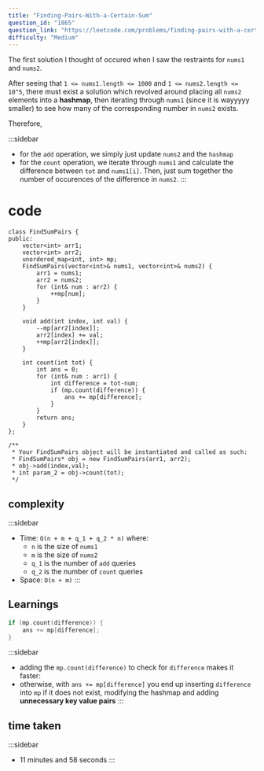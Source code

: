 ```yaml
---
title: "Finding-Pairs-With-a-Certain-Sum"
question_id: "1865"
question_link: "https://leetcode.com/problems/finding-pairs-with-a-certain-sum/"
difficulty: "Medium"
---
```


The first solution I thought of occured when I saw the restraints for `nums1` and `nums2`.

After seeing that `1 <= nums1.length <= 1000` and `1 <= nums2.length <= 10^5`,
there must exist a solution which revolved around placing all `nums2` elements into a **hashmap**,
then iterating through `nums1` (since it is wayyyyy smaller) to see how many of the corresponding number in `nums2` exists.

Therefore,

:::sidebar
- for the `add` operation, we simply just update `nums2` and the `hashmap`
- for the `count` operation, we iterate through `nums1` and calculate the difference between `tot` and `nums1[i]`. Then, just sum together the number of occurences of the difference in `nums2`.
:::

# cod<span>e</span>

```{.cpp}
class FindSumPairs {
public:
    vector<int> arr1;
    vector<int> arr2;
    unordered_map<int, int> mp;
    FindSumPairs(vector<int>& nums1, vector<int>& nums2) {
        arr1 = nums1;
        arr2 = nums2;
        for (int& num : arr2) {
            ++mp[num];
        }
    }
    
    void add(int index, int val) {
        --mp[arr2[index]];
        arr2[index] += val;
        ++mp[arr2[index]];
    }
    
    int count(int tot) {
        int ans = 0;
        for (int& num : arr1) {
            int difference = tot-num;
            if (mp.count(difference)) {
                ans += mp[difference];
            }
        }
        return ans;
    }
};

/**
 * Your FindSumPairs object will be instantiated and called as such:
 * FindSumPairs* obj = new FindSumPairs(arr1, arr2);
 * obj->add(index,val);
 * int param_2 = obj->count(tot);
 */
```

## complexit<span>y</span>

:::sidebar
- Time: `O(n + m + q_1 + q_2 * n)` where:
    - `n` is the size of `nums1`
    - `m` is the size of `nums2`
    - `q_1` is the number of `add` queries
    - `q_2` is the number of `count` queries
- Space: `O(n + m)`
:::

## Learning<span>s</span>

```cpp
if (mp.count(difference)) {
    ans += mp[difference];
}
```
:::sidebar
- adding the `mp.count(difference)` to check for `difference` makes it faster:
- otherwise, with `ans += mp[difference]` you end up inserting `difference` into `mp` if it does not exist, modifying the hashmap and adding **unnecessary key value pairs**
:::

## time take<span>n</span>

:::sidebar
- 11 minutes and 58 seconds
:::
